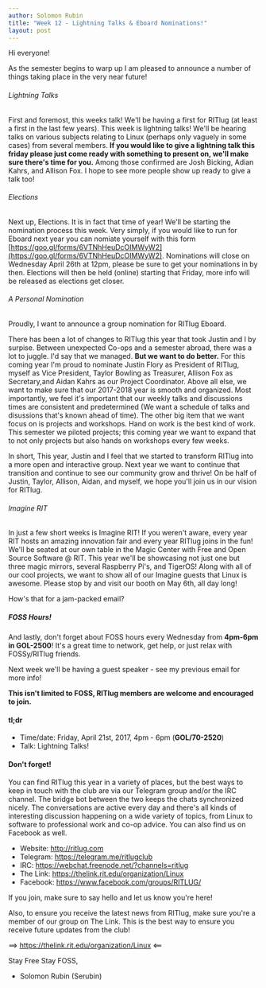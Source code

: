```yaml
---
author: Solomon Rubin
title: "Week 12 - Lightning Talks & Eboard Nominations!"
layout: post
---
```


Hi everyone!

As the semester begins to warp up I am pleased to announce a number of things taking place in the very near future!


###### Lightning Talks
First and foremost, this weeks talk! We'll be having a first for RITlug (at least a first in the last few years). This week is lightning talks! We'll be hearing talks on various subjects relating to Linux (perhaps only vaguely in some cases) from several members. **If you would like to give a lightning talk this friday please just come ready with something to present on, we'll make sure there's time for you.** Among those confirmed are Josh Bicking, Adian Kahrs, and Allison Fox. I hope to see more people show up ready to give a talk too!

###### Elections
Next up, Elections. It is in fact that time of year! We'll be starting the nomination process this week. Very simply, if you would like to run for Eboard next year you can nomiate yourself with this form [https://goo.gl/forms/6VTNhHeuDcOIMWyW2](https://goo.gl/forms/6VTNhHeuDcOIMWyW2). Nominations will close on Wednesday April 26th at 12pm, please be sure to get your nominations in by then. Elections will then be held (online) starting that Friday, more info will be released as elections get closer.

###### A Personal Nomination
Proudly, I want to announce a group nomination for RITlug Eboard. 

There has been a lot of changes to RITlug this year that took Justin and I by surpise. Between unexpected Co-ops and a semester abroad, there was a lot to juggle. I'd say that we managed. **But we want to do better.** For this coming year I'm proud to nominate Justin Flory as President of RITlug, myself as Vice President, Taylor Bowling as Treasurer, Allison Fox as Secretary,and Aidan Kahrs as our Project Coordinator. Above all else, we want to make sure that our 2017-2018 year is smooth and organized. Most importantly, we feel it's important that our weekly talks and discussions times are consistent and predetermined (We want a schedule of talks and disussions that's known ahead of time). The other big item that we want focus on is projects and workshops. Hand on work is the best kind of work. This semester we piloted projects; this coming year we want to expand that to not only projects but also hands on workshops every few weeks. 

In short, This year, Justin and I feel that we started to transform RITlug into a more open and interactive group. Next year we want to continue that transition and continue to see our community grow and thrive! On be half of Justin, Taylor, Allison, Aidan, and myself, we hope you'll join us in our vision for RITlug.

###### Imagine RIT
In just a few short weeks is Imagine RIT! If you weren't aware, every year RIT hosts an amazing innovation fair and every year RITlug joins in the fun! We'll be seated at our own table in the Magic Center with Free and Open Source Software @ RIT. This year we'll be showcasing not just one but three magic mirrors, several Raspberry Pi's, and TigerOS! Along with all of our cool projects, we want to show all of our Imagine guests that Linux is awesome. Please stop by and visit our booth on May 6th, all day long!


How's that for a jam-packed email? 

##### FOSS Hours!
And lastly, don't forget about FOSS hours every Wednesday from **4pm-6pm in GOL-2500**! It's a great time to network, get help, or just relax with FOSSy/RITlug friends.

Next week we'll be having a guest speaker - see my previous email for more info!

**This isn't limited to FOSS, RITlug members are welcome and encouraged to join.**


#### tl;dr 

* Time/date: Friday, April 21st, 2017, 4pm - 6pm (**GOL/70-2520**)
* Talk:      Lightning Talks!



#### Don't forget! 

You can find RITlug this year in a variety of places, but the best ways to keep in touch with the club are via our Telegram group and/or the IRC channel. The bridge bot between the two keeps the chats synchronized nicely. The conversations are active every day and there's all kinds of interesting discussion happening on a wide variety of topics, from Linux to software to professional work and co-op advice. You can also find us on Facebook as well.

* Website:  http://ritlug.com
* Telegram: https://telegram.me/ritlugclub
* IRC:      https://webchat.freenode.net/?channels=ritlug
* The Link: https://thelink.rit.edu/organization/Linux
* Facebook: https://www.facebook.com/groups/RITLUG/

If you join, make sure to say hello and let us know you're here!

Also, to ensure you receive the latest news from RITlug, make sure you're a member of our group on The Link. This is the best way to ensure you receive future updates from the club!

==> https://thelink.rit.edu/organization/Linux <==


Stay Free Stay FOSS,

- Solomon Rubin (Serubin)
